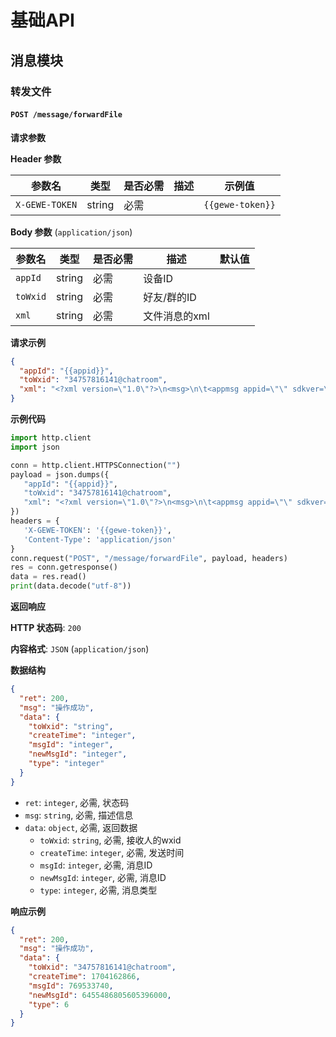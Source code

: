 # 基础API

## 消息模块

### 转发文件

#### `POST /message/forwardFile`

**请求参数**

**Header 参数**

| 参数名         | 类型   | 是否必需 | 描述 | 示例值         |
| -------------- | ------ | -------- | ---- | ------------- |
| `X-GEWE-TOKEN` | string | 必需     |      | `{{gewe-token}}` |

**Body 参数** (`application/json`)

| 参数名     | 类型    | 是否必需 | 描述           | 默认值 |
| -------- | ------- | -------- | -------------- | ---- |
| `appId`  | string  | 必需     | 设备ID         |      |
| `toWxid` | string  | 必需     | 好友/群的ID     |      |
| `xml`    | string  | 必需     | 文件消息的xml |      |

**请求示例**

```json
{
  "appId": "{{appid}}",
  "toWxid": "34757816141@chatroom",
  "xml": "<?xml version=\"1.0\"?>\n<msg>\n\t<appmsg appid=\"\" sdkver=\"0\">\n\t\t<title>info.json</title>\n\t\t<des />\n\t\t<action />\n\t\t<type>6</type>\n\t\t<showtype>0</showtype>\n\t\t<soundtype>0</soundtype>\n\t\t<mediatagname />\n\t\t<messageext />\n\t\t<messageaction />\n\t\t<content />\n\t\t<contentattr>0</contentattr>\n\t\t<url />\n\t\t<lowurl />\n\t\t<dataurl />\n\t\t<lowdataurl />\n\t\t<appattach>\n\t\t\t<totallen>63</totallen>\n\t\t\t<attachid>@cdn_3057020100044b304902010002043904752002032f7d6d02046bb5bade02046593760c042433653765306131612d646138622d346662322d383239362d3964343665623766323061370204051400050201000405004c53d900_f46be643aa0dc009ae5fb63bbc73335d_1</attachid>\n\t\t\t<emoticonmd5 />\n\t\t\t<fileext>json</fileext>\n\t\t\t<cdnattachurl>3057020100044b304902010002043904752002032f7d6d02046bb5bade02046593760c042433653765306131612d646138622d346662322d383239362d3964343665623766323061370204051400050201000405004c53d900</cdnattachurl>\n\t\t\t<aeskey>f46be643aa0dc009ae5fb63bbc73335d</aeskey>\n\t\t\t<encryver>0</encryver>\n\t\t\t<overwrite_newmsgid>594239960546299206</overwrite_newmsgid>\n\t\t\t<fileuploadtoken>v1_0bgfyCkUmoZYYyvXys0cCiJdd2R/pKPdD2TNi9IY6FOt+Tvlhp3ijUoupZHzyB2Lp7xYgdVFaUGL4iu3Pm9/YACCt20egPGpT+DKe+VymOzD7tJfsS8YW7JObTbN8eVoFEetU5HSRWTgS/48VVsPZMoDF6Gz1XJDLN/dWRxvzrbOzVGGNvmY4lpXb0kRwXkSxwL+dO4=</fileuploadtoken>\n\t\t</appattach>\n\t\t<extinfo />\n\t\t<sourceusername />\n\t\t<sourcedisplayname />\n\t\t<thumburl />\n\t\t<md5>d16070253eee7173e467dd7237d76f60</md5>\n\t\t<statextstr />\n\t</appmsg>\n\t<fromusername>zhangchuan2288</fromusername>\n\t<scene>0</scene>\n\t<appinfo>\n\t\t<version>1</version>\n\t\t<appname></appname>\n\t</appinfo>\n\t<commenturl></commenturl>\n</msg>"
}
```

**示例代码**

```python
import http.client
import json

conn = http.client.HTTPSConnection("")
payload = json.dumps({
   "appId": "{{appid}}",
   "toWxid": "34757816141@chatroom",
   "xml": "<?xml version=\"1.0\"?>\n<msg>\n\t<appmsg appid=\"\" sdkver=\"0\">\n\t\t<title>info.json</title>\n\t\t<des />\n\t\t<action />\n\t\t<type>6</type>\n\t\t<showtype>0</showtype>\n\t\t<soundtype>0</soundtype>\n\t\t<mediatagname />\n\t\t<messageext />\n\t\t<messageaction />\n\t\t<content />\n\t\t<contentattr>0</contentattr>\n\t\t<url />\n\t\t<lowurl />\n\t\t<dataurl />\n\t\t<lowdataurl />\n\t\t<appattach>\n\t\t\t<totallen>63</totallen>\n\t\t\t<attachid>@cdn_3057020100044b304902010002043904752002032f7d6d02046bb5bade02046593760c042433653765306131612d646138622d346662322d383239362d3964343665623766323061370204051400050201000405004c53d900_f46be643aa0dc009ae5fb63bbc73335d_1</attachid>\n\t\t\t<emoticonmd5 />\n\t\t\t<fileext>json</fileext>\n\t\t\t<cdnattachurl>3057020100044b304902010002043904752002032f7d6d02046bb5bade02046593760c042433653765306131612d646138622d346662322d383239362d3964343665623766323061370204051400050201000405004c53d900</cdnattachurl>\n\t\t\t<aeskey>f46be643aa0dc009ae5fb63bbc73335d</aeskey>\n\t\t\t<encryver>0</encryver>\n\t\t\t<overwrite_newmsgid>594239960546299206</overwrite_newmsgid>\n\t\t\t<fileuploadtoken>v1_0bgfyCkUmoZYYyvXys0cCiJdd2R/pKPdD2TNi9IY6FOt+Tvlhp3ijUoupZHzyB2Lp7xYgdVFaUGL4iu3Pm9/YACCt20egPGpT+DKe+VymOzD7tJfsS8YW7JObTbN8eVoFEetU5HSRWTgS/48VVsPZMoDF6Gz1XJDLN/dWRxvzrbOzVGGNvmY4lpXb0kRwXkSxwL+dO4=</fileuploadtoken>\n\t\t</appattach>\n\t\t<extinfo />\n\t\t<sourceusername />\n\t\t<sourcedisplayname />\n\t\t<thumburl />\n\t\t<md5>d16070253eee7173e467dd7237d76f60</md5>\n\t\t<statextstr />\n\t</appmsg>\n\t<fromusername>zhangchuan2288</fromusername>\n\t<scene>0</scene>\n\t<appinfo>\n\t\t<version>1</version>\n\t\t<appname></appname>\n\t</appinfo>\n\t<commenturl></commenturl>\n</msg>"
})
headers = {
   'X-GEWE-TOKEN': '{{gewe-token}}',
   'Content-Type': 'application/json'
}
conn.request("POST", "/message/forwardFile", payload, headers)
res = conn.getresponse()
data = res.read()
print(data.decode("utf-8"))
```

**返回响应**

**HTTP 状态码**: `200`

**内容格式**: `JSON` (`application/json`)

**数据结构**

```json
{
  "ret": 200,
  "msg": "操作成功",
  "data": {
    "toWxid": "string",
    "createTime": "integer",
    "msgId": "integer",
    "newMsgId": "integer",
    "type": "integer"
  }
}
```

* `ret`: `integer`, 必需, 状态码
* `msg`: `string`, 必需, 描述信息
* `data`: `object`, 必需, 返回数据
    * `toWxid`: `string`, 必需, 接收人的wxid
    * `createTime`: `integer`, 必需, 发送时间
    * `msgId`: `integer`, 必需, 消息ID
    * `newMsgId`: `integer`, 必需, 消息ID
    * `type`: `integer`, 必需, 消息类型

**响应示例**

```json
{
  "ret": 200,
  "msg": "操作成功",
  "data": {
    "toWxid": "34757816141@chatroom",
    "createTime": 1704162866,
    "msgId": 769533740,
    "newMsgId": 6455486805605396000,
    "type": 6
  }
}